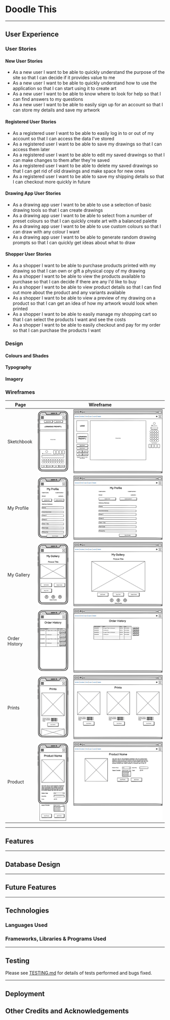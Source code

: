 # Doodle This



***

## User Experience

### User Stories

#### New User Stories

* As a new user I want to be able to quickly understand the purpose of the site so that I can decide if it provides value to me
* As a new user I want to be able to quickly understand how to use the application so that I can start using it to create art
* As a new user I want to be able to know where to look for help so that I can find answers to my questions
* As a new user I want to be able to easily sign up for an account so that I can store my details and save my artwork

#### Registered User Stories

* As a registered user I want to be able to easily log in to or out of my account so that I can access the data I've stored
* As a registered user I want to be able to save my drawings so that I can access them later
* As a registered user I want to be able to edit my saved drawings so that I can make changes to them after they're saved
* As a registered user I want to be able to delete my saved drawings so that I can get rid of old drawings and make space for new ones
* As a registered user I want to be able to save my shipping details so that I can checkout more quickly in future

#### Drawing App User Stories

* As a drawing app user I want to be able to use a selection of basic drawing tools so that I can create drawings
* As a drawing app user I want to be able to select from a number of preset colours so that I can quickly create art with a balanced palette
* As a drawing app user I want to be able to use custom colours so that I can draw with any colour I want
* As a drawing app user I want to be able to generate random drawing prompts so that I can quickly get ideas about what to draw
  
#### Shopper User Stories

* As a shopper I want to be able to purchase products printed with my drawing so that I can own or gift a physical copy of my drawing
* As a shopper I want to be able to view the products available to purchase so that I can decide if there are any I'd like to buy
* As a shopper I want to be able to view product details so that I can find out more about the product and any variants available
* As a shopper I want to be able to view a preview of my drawing on a product so that I can get an idea of how my artwork would look when printed
* As a shopper I want to be able to easily manage my shopping cart so that I can select the products I want and see the costs
* As a shopper I want to be able to easily checkout and pay for my order so that I can purchase the products I want 

### Design



#### Colours and Shades



#### Typography



#### Imagery



### Wireframes

| Page          | Wireframe                                                     |
|---------------|---------------------------------------------------------------|
| Sketchbook    | ![](documentation/readme_images/wireframes/sketchbook.png)    |
| My Profile    | ![](documentation/readme_images/wireframes/my_profile.png)    |
| My Gallery    | ![](documentation/readme_images/wireframes/my_gallery.png)    |
| Order History | ![](documentation/readme_images/wireframes/order_history.png) |
| Prints        | ![](documentation/readme_images/wireframes/prints.png)        |
| Product       | ![](documentation/readme_images/wireframes/product_page.png)  |

***

## Features



***

## Database Design



***

## Future Features



***

## Technologies

### Languages Used



### Frameworks, Libraries & Programs Used



***

## Testing

Please see [TESTING.md](TESTING.md) for details of tests performed and bugs fixed.

***

## Deployment

## Other Credits and Acknowledgements
